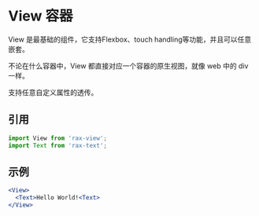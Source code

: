 # View 容器

View 是最基础的组件，它支持Flexbox、touch handling等功能，并且可以任意嵌套。  

不论在什么容器中，View 都直接对应一个容器的原生视图，就像 web 中的 div 一样。  

支持任意自定义属性的透传。

## 引用

```jsx
import View from 'rax-view';
import Text from 'rax-text';
```

## 示例

```jsx
<View>
  <Text>Hello World!<Text>
</View>
```